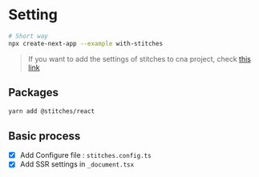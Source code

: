 # Setting

```sh
# Short way
npx create-next-app --example with-stitches
```

> If you want to add the settings of stitches to cna project, check [this link](https://stitches.dev/blog/using-nextjs-with-stitches)

## Packages

```sh
yarn add @stitches/react
```

## Basic process

- [x] Add Configure file : `stitches.config.ts`
- [x] Add SSR settings in `_document.tsx`
